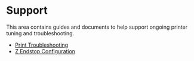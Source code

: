 # Support

This area contains guides and documents to help support ongoing printer tuning and troubleshooting.

* [Print Troubleshooting](./print_troubleshooting.md)
* [Z Endstop Configuration](./z_endstop_configuration.md)
